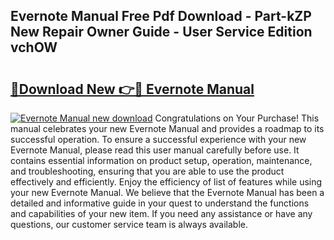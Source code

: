 ## Evernote Manual Free Pdf Download - Part-kZP New Repair Owner Guide - User Service Edition vchOW

# <h2><a href="http://bc42292.oget.top/?id=Evernote+Manual">🔗Download New 👉🔴 Evernote Manual</a></h2>

[![Evernote Manual new download](https://i.imgur.com/5g1atiW.png)](http://bc42292.oget.top/?id=Evernote+Manual)
Congratulations on Your Purchase! This manual celebrates your new Evernote Manual and provides a roadmap to its successful operation. To ensure a successful experience with your new Evernote Manual, please read this user manual carefully before use. It contains essential information on product setup, operation, maintenance, and troubleshooting, ensuring that you are able to use the product effectively and efficiently. Enjoy the efficiency of list of features while using your new Evernote Manual. We believe that the Evernote Manual has been a detailed and informative guide in your quest to understand the functions and capabilities of your new item. If you need any assistance or have any questions, our customer service team is always available.
